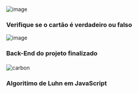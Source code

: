 ![image](https://github.com/devGuus/Treinamentos/assets/93723573/fa74256d-0aa9-4ce6-92df-a5932b2f5970)
### Verifique se o cartão é verdadeiro ou falso
![image](https://github.com/devGuus/Treinamentos/assets/93723573/4c0e4663-8e62-4c6c-9eaa-693f1d1bac2f)
### Back-End do projeto finalizado
####
![carbon](https://github.com/devGuus/Treinamentos/assets/93723573/9ace19dd-4715-4c1a-8ec4-e612cf808fef)
### Algoritimo de Luhn em JavaScript
